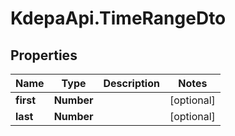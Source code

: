 # KdepaApi.TimeRangeDto

## Properties

Name | Type | Description | Notes
------------ | ------------- | ------------- | -------------
**first** | **Number** |  | [optional] 
**last** | **Number** |  | [optional] 



